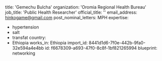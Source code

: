 title: 'Gemechu Bulcha'
organization: 'Oromia Regional Health Bureau'
job_title: 'Public Health Researcher'
official_title: ''
email_address: hinkogame@gmail.com
post_nominal_letters: MPH
expertise:
  - hypertension
  - salt
  - transfat
country:
  - Ethiopia
works_in: Ethiopia
import_id: 8441d1d6-7f0e-442b-9fa0-32e594a4e4bb
id: f6678309-a693-47f0-8c8f-1bf821265994
blueprint: networking
